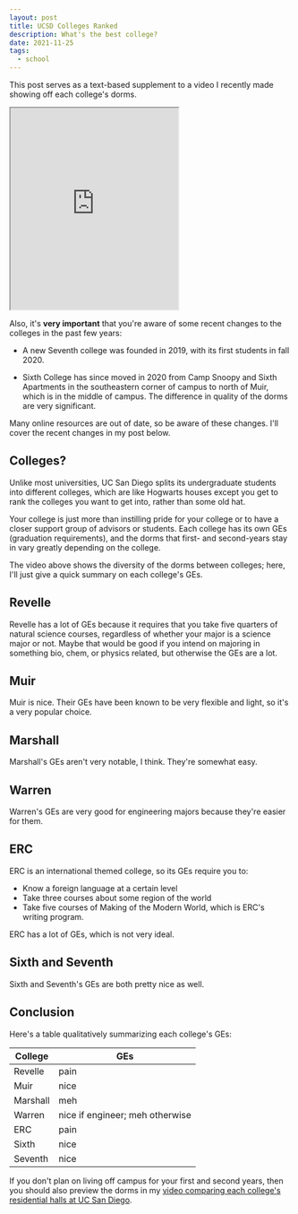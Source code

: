```yaml
---
layout: post
title: UCSD Colleges Ranked
description: What's the best college?
date: 2021-11-25
tags:
  - school
---
```


This post serves as a text-based supplement to a video I recently made showing
off each college's dorms.

<iframe
  src="https://www.youtube.com/embed/Mzwg_tuCXNI"
  height="360"
  title="YouTube video player for &ldquo;UCSD Colleges Ranked: What’s the best college?&rdquo;"
  allow="accelerometer; autoplay; clipboard-write; encrypted-media; gyroscope; picture-in-picture"
  allowfullscreen
></iframe>

Also, it's **very important** that you're aware of some recent changes to the
colleges in the past few years:

- A new Seventh college was founded in 2019, with its first students in fall 2020.

- Sixth College has since moved in 2020 from Camp Snoopy and Sixth Apartments in the
  southeastern corner of campus to north of Muir, which is in the middle of
  campus. The difference in quality of the dorms are very significant.

Many online resources are out of date, so be aware of these changes. I'll cover
the recent changes in my post below.

## Colleges?

Unlike most universities, UC San Diego splits its undergraduate students into
different colleges, which are like Hogwarts houses except you get to rank the
colleges you want to get into, rather than some old hat.

Your college is just more than instilling pride for your college or to have a
closer support group of advisors or students. Each college has its own GEs
(graduation requirements), and the dorms that first- and second-years stay in
vary greatly depending on the college.

The video above shows the diversity of the dorms between colleges; here, I'll
just give a quick summary on each college's GEs.

## Revelle

Revelle has a lot of GEs because it requires that you take five quarters of
natural science courses, regardless of whether your major is a science major or
not. Maybe that would be good if you intend on majoring in something bio, chem,
or physics related, but otherwise the GEs are a lot.

## Muir

Muir is nice. Their GEs have been known to be very flexible and light, so it's a
very popular choice.

## Marshall

Marshall's GEs aren't very notable, I think. They're somewhat easy.

## Warren

Warren's GEs are very good for engineering majors because they're easier for
them.

## ERC

ERC is an international themed college, so its GEs require you to:

- Know a foreign language at a certain level
- Take three courses about some region of the world
- Take five courses of Making of the Modern World, which is ERC's writing
  program.

ERC has a lot of GEs, which is not very ideal.

## Sixth and Seventh

Sixth and Seventh's GEs are both pretty nice as well.

## Conclusion

Here's a table qualitatively summarizing each college's GEs:

| College  | GEs                             |
| -------- | ------------------------------- |
| Revelle  | pain                            |
| Muir     | nice                            |
| Marshall | meh                             |
| Warren   | nice if engineer; meh otherwise |
| ERC      | pain                            |
| Sixth    | nice                            |
| Seventh  | nice                            |

If you don't plan on living off campus for your first and second years, then you
should also preview the dorms in my [video comparing each college's residential
halls at UC San Diego](https://www.youtube.com/watch?v=Mzwg_tuCXNI).
